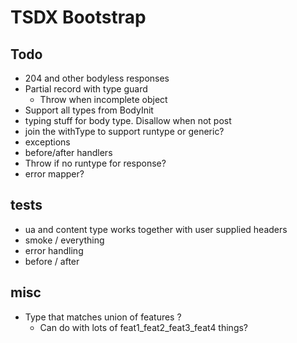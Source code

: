 # TSDX Bootstrap

## Todo

- 204 and other bodyless responses
- Partial record with type guard
  - Throw when incomplete object
- Support all types from BodyInit
- typing stuff for body type. Disallow when not post
- join the withType to support runtype or generic?
- exceptions
- before/after handlers
- Throw if no runtype for response?
- error mapper?

## tests

- ua and content type works together with user supplied headers
- smoke / everything
- error handling
- before / after

## misc

- Type that matches union of features ?
  - Can do with lots of feat1_feat2_feat3_feat4 things?
